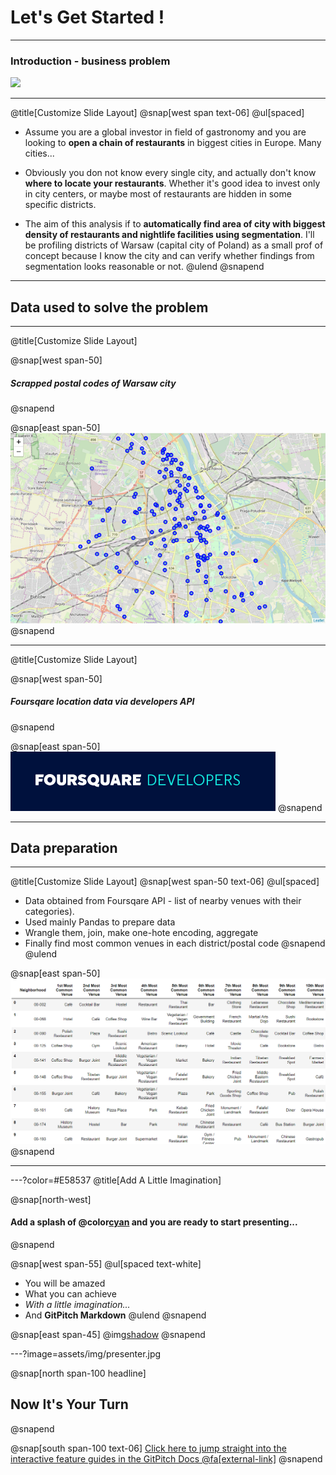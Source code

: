 # Let's Get Started !

---
### **Introduction - business problem**

![](assets/img/presentation.png)


---
@title[Customize Slide Layout]
@snap[west span text-06]
@ul[spaced]
- Assume you are a global investor in field of gastronomy and you are looking to **open a chain of restaurants** in biggest cities in Europe. Many cities...


- Obviously you don not know every single city, and actually don't know **where to locate your restaurants**. Whether it's good idea to invest only in city centers, or maybe most of restaurants are hidden in some specific districts.


- The aim of this analysis if to **automatically find area of city with biggest density of restaurants and nightlife facilities using segmentation**. I'll be profiling districts of Warsaw (capital city of Poland) as a small prof of concept because I know the city and can verify whether findings from segmentation looks reasonable or not.
@ulend
@snapend

---

## Data used to solve the problem

---

@title[Customize Slide Layout]

@snap[west span-50]
##### Scrapped postal codes of Warsaw city
@snapend

@snap[east span-50]
![](assets/img/map1s.png)
@snapend

---

@title[Customize Slide Layout]

@snap[west span-50]
##### Foursqare location data via developers API
@snapend

@snap[east span-50]
![](assets/img/4s.png)
@snapend

---

## Data preparation

---
@title[Customize Slide Layout]
@snap[west span-50  text-06]
@ul[spaced]
- Data obtained from Foursqare API - list of nearby venues with their categories).
- Used mainly Pandas to prepare data 
- Wrangle them, join, make one-hote encoding, aggregate
- Finally find most common venues in each district/postal code
@snapend
@ulend

@snap[east span-50]
![](assets/img/one_hot_grouped2.png)
@snapend


---



---?color=#E58537
@title[Add A Little Imagination]

@snap[north-west]
#### Add a splash of @color[cyan](**color**) and you are ready to start presenting...
@snapend

@snap[west span-55]
@ul[spaced text-white]
- You will be amazed
- What you can achieve
- *With a little imagination...*
- And **GitPitch Markdown**
@ulend
@snapend

@snap[east span-45]
@img[shadow](assets/img/conference.png)
@snapend

---?image=assets/img/presenter.jpg

@snap[north span-100 headline]
## Now It's Your Turn
@snapend

@snap[south span-100 text-06]
[Click here to jump straight into the interactive feature guides in the GitPitch Docs @fa[external-link]](https://gitpitch.com/docs/getting-started/tutorial/)
@snapend
